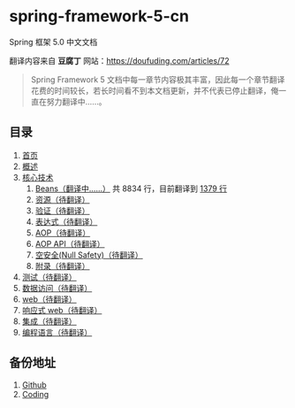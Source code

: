 # spring-framework-5-cn
Spring 框架 5.0 中文文档

翻译内容来自 **豆腐丁** 网站：https://doufuding.com/articles/72

> Spring Framework 5 文档中每一章节内容极其丰富，因此每一个章节翻译花费的时间较长，若长时间看不到本文档更新，并不代表已停止翻译，俺一直在努力翻译中……。


## 目录

1. [首页](https://doufuding.com/translate/14/translate/master/src/docs/asciidoc/index.adoc)
1. [概述](https://doufuding.com/translate/14/translate/master/src/docs/asciidoc/overview.adoc)
1. [核心技术](https://doufuding.com/translate/14/translate/master/src/docs/asciidoc/core.adoc)
    1. [Beans（翻译中……）](https://doufuding.com/translate/14/translate/master/src/docs/asciidoc/core/core-beans.adoc) 共 8834 行，目前翻译到 [1379 行](https://doufuding.com/projects/14/blob/master/src/docs/asciidoc/core/core-beans.adoc#line-1379)
    1. [资源（待翻译）](https://doufuding.com/translate/14/translate/master/src/docs/asciidoc/core/core-resources.adoc)
    1. [验证（待翻译）](https://doufuding.com/translate/14/translate/master/src/docs/asciidoc/core/core-validation.adoc)
    1. [表达式（待翻译）](https://doufuding.com/translate/14/translate/master/src/docs/asciidoc/core/core-expressions.adoc)
    1. [AOP（待翻译）](https://doufuding.com/translate/14/translate/master/src/docs/asciidoc/core/core-aop.adoc)
    1. [AOP API（待翻译）](https://doufuding.com/translate/14/translate/master/src/docs/asciidoc/core/core-aop-api.adoc)
    1. [空安全(Null Safety)（待翻译）](https://doufuding.com/translate/14/translate/master/src/docs/asciidoc/core/core-null-safety.adoc)
    1. [附录（待翻译）](https://doufuding.com/translate/14/translate/master/src/docs/asciidoc/core/core-appendix.adoc)
1. [测试（待翻译）](https://doufuding.com/translate/14/translate/master/src/docs/asciidoc/testing.adoc)
1. [数据访问（待翻译）](https://doufuding.com/translate/14/translate/master/src/docs/asciidoc/data-access.adoc)
1. [web（待翻译）](https://doufuding.com/translate/14/translate/master/src/docs/asciidoc/web.adoc)
1. [响应式 web（待翻译）](https://doufuding.com/translate/14/translate/master/src/docs/asciidoc/web-reactive.adoc)
1. [集成（待翻译）](https://doufuding.com/translate/14/translate/master/src/docs/asciidoc/integration.adoc)
1. [编程语言（待翻译）](https://doufuding.com/translate/14/translate/master/src/docs/asciidoc/languages.adoc)


## 备份地址

1. [Github](https://github.com/xiaohulu/spring-framework-5-cn)
2. [Coding](https://coding.net/u/jinzw/p/spring-framework-5-cn/git/tree/master)
